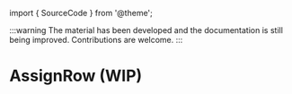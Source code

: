 import { SourceCode } from '@theme';

:::warning
The material has been developed and the documentation is still being improved. Contributions are welcome.
:::

# AssignRow (WIP)

<SourceCode href="https://github.com/bytedance/flowgram.ai/tree/main/packages/materials/form-materials/src/components/assign-row" />
